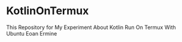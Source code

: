 # KotlinOnTermux
This Repository for My Experiment About Kotlin Run On Termux With Ubuntu Eoan Ermine
